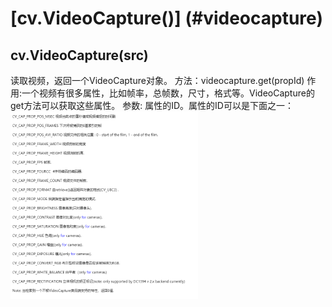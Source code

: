 # [cv.VideoCapture()] (#videocapture)

<div id="videocapture"></div>

## cv.VideoCapture(src)
读取视频，返回一个VideoCapture对象。
方法：videocapture.get(propId)
作用:一个视频有很多属性，比如帧率，总帧数，尺寸，格式等。VideoCapture的get方法可以获取这些属性。
参数:
属性的ID。属性的ID可以是下面之一：<br>
<img src="https://github.com/czwinner/AI_NOTES/blob/master/opencv/pictures/VideoCapture_get_ID%E5%B1%9E%E6%80%A7.png" width=300px height=300px>
